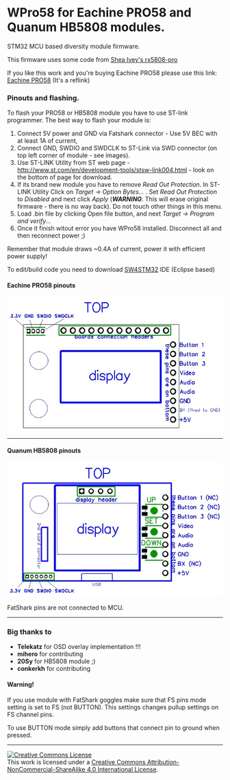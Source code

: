 # WPro58 for Eachine PRO58 and Quanum HB5808 modules.
STM32 MCU based diversity module firmware.

This firmware uses some code from [Shea Ivey's rx5808-pro](https://github.com/sheaivey/rx5808-pro-diversity) 

If you like this work and you're buying Eachine PRO58 please use this link:
[Eachine PRO58](https://www.banggood.com/Eachine-PRO58-RX-Diversity-40CH-5_8G-OLED-SCAN-VRX-FPV-Receiver-for-FatShark-Goggles-p-1160357.html?p=CL07182964413201511Q)
(It's a reflink)

### Pinouts and flashing.

To flash your PRO58 or HB5808 module you have to use ST-link programmer.
The best way to flash your module is:
1. Connect 5V power and GND via Fatshark connector - Use 5V BEC with at least 1A of current,
2. Connect GND, SWDIO and SWDCLK to ST-Link via SWD connector (on top left corner of module - see images).
3. Use ST-LINK Utility from ST web page - http://www.st.com/en/development-tools/stsw-link004.html - look on the bottom of page for download.
4. If its brand new module you have to remove _Read Out Protection_. In ST-LINK Utility Click on _Target -> Option Bytes..._ .
Set _Read Out Protection_ to _Disabled_ and next click _Apply_ (**_WARNING_**: This will erase original firmware - there is no way back). Do not touch other things in this menu.
5. Load .bin file by clicking Open file button, and next _Target -> Program and verify..._
6. Once it finish witout error you have WPro58 installed. Disconnect all and then reconnect power ;)

Remember that module draws ~0.4A of current, power it with efficient power supply!

To edit/build code you need to download [SW4STM32](http://www.openstm32.org/HomePage) IDE (Eclipse based)

#### Eachine PRO58 pinouts
![Pinouts](docs/PRO58_pinouts.jpg)

___

#### Quanum HB5808 pinouts
![Pinouts](docs/HB5808_pinouts.jpg)

FatShark pins are not connected to MCU.
___

### Big thanks to
- **Telekatz** for OSD overlay implementation !!!
- **mihero** for contributing
- **20Sy** for HB5808 module ;)
- **conkerkh** for contributing

#### Warning!
If you use module with FatShark goggles make sure that FS pins mode setting is set to FS (not BUTTON).
This settings changes pullup settings on FS channel pins.

To use BUTTON mode simply add buttons that connect pin to ground when pressed.

___

<a rel="license" href="http://creativecommons.org/licenses/by-nc-sa/4.0/"><img alt="Creative Commons License" style="border-width:0" src="https://i.creativecommons.org/l/by-nc-sa/4.0/88x31.png" /></a><br />This work is licensed under a <a rel="license" href="http://creativecommons.org/licenses/by-nc-sa/4.0/">Creative Commons Attribution-NonCommercial-ShareAlike 4.0 International License</a>.
